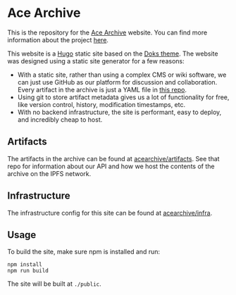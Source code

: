 # Ace Archive

This is the repository for the [Ace Archive](https://acearchive.lgbt) website.
You can find more information about the project
[here](https://acearchive.lgbt/about).

This website is a [Hugo](https://gohugo.io/) static site based on the [Doks
theme](https://getdoks.org/). The website was designed using a static site
generator for a few reasons:

- With a static site, rather than using a complex CMS or wiki software, we can
  just use GitHub as our platform for discussion and collaboration. Every
  artifact in the archive is just a YAML file in [this
  repo](https://github.com/acearchive/artifacts).
- Using git to store artifact metadata gives us a lot of functionality for
  free, like version control, history, modification timestamps, etc.
- With no backend infrastructure, the site is performant, easy to deploy, and
  incredibly cheap to host.

## Artifacts

The artifacts in the archive can be found at
[acearchive/artifacts](https://github.com/acearchive/artifacts). See that repo
for information about our API and how we host the contents of the archive on
the IPFS network.

## Infrastructure

The infrastructure config for this site can be found at
[acearchive/infra](https://github.com/acearchive/infra).

## Usage

To build the site, make sure npm is installed and run:

```shell
npm install
npm run build
```

The site will be built at `./public`.
